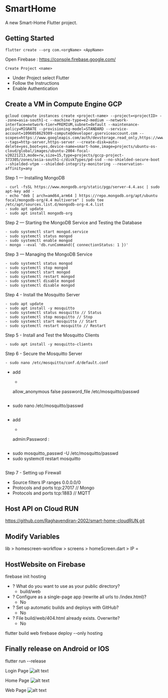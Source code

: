 # SmartHome

A new Smart-Home Flutter project.

## Getting Started

```flutter create --org com.<orgName> <AppName>```

Open Firebase : https://console.firebase.google.com/

```Create Project <name>```

- Under Project select Flutter
- Follow the Instructions
- Enable Authentication

## Create a VM in Compute Engine GCP
```
gcloud compute instances create <project-name> --project=<projectID> --zone=asia-south1-c --machine-type=e2-medium --network-interface=network-tier=PREMIUM,subnet=default --maintenance-policy=MIGRATE --provisioning-model=STANDARD --service-account=1096058629309-compute@developer.gserviceaccount.com --scopes=https://www.googleapis.com/auth/devstorage.read_only,https://www.googleapis.com/auth/logging.write,https://www.googleapis.com/auth/monitoring.write,https://www.googleapis.com/auth/servicecontrol,https://www.googleapis.com/auth/service.management.readonly,https://www.googleapis.com/auth/trace.append --tags=http-server,https-server --create-disk=auto-delete=yes,boot=yes,device-name=smart-home,image=projects/ubuntu-os-cloud/global/images/ubuntu-2004-focal-v20221213,mode=rw,size=15,type=projects/gccp-project-373305/zones/asia-south1-c/diskTypes/pd-ssd --no-shielded-secure-boot --shielded-vtpm --shielded-integrity-monitoring --reservation-affinity=any
```
Step 1 — Installing MongoDB
```
- curl -fsSL https://www.mongodb.org/static/pgp/server-4.4.asc | sudo apt-key add -
- echo "deb [ arch=amd64,arm64 ] https://repo.mongodb.org/apt/ubuntu focal/mongodb-org/4.4 multiverse" | sudo tee /etc/apt/sources.list.d/mongodb-org-4.4.list
- sudo apt update
- sudo apt install mongodb-org
```
Step 2 — Starting the MongoDB Service and Testing the Database
```
- sudo systemctl start mongod.service
- sudo systemctl status mongod
- sudo systemctl enable mongod
- mongo --eval 'db.runCommand({ connectionStatus: 1 })'
```
Step 3 — Managing the MongoDB Service
```
- sudo systemctl status mongod
- sudo systemctl stop mongod
- sudo systemctl start mongod
- sudo systemctl restart mongod
- sudo systemctl disable mongod
- sudo systemctl disable mongod
```
Step 4 - Install the Mosquitto Server
```
- sudo apt update
- sudo apt install -y mosquitto
- sudo systemctl status mosquitto // Status
- sudo systemctl stop mosquitto // Stop
- sudo systemctl start mosquitto // Start
- sudo systemctl restart mosquitto // Restart
```
Step 5 - Install and Test the Mosquitto Clients
```
- sudo apt install -y mosquitto-clients
```
Step 6 - Secure the Mosquitto Server
```
- sudo nano /etc/mosquitto/conf.d/default.conf
```
- add
  - ```
  allow_anonymous false
  password_file /etc/mosquitto/passwd
  ```
  ```
- sudo nano /etc/mosquitto/passwd
  ```
- add
  - ```
  admin:Password
  <username>:<password>
    ```
  ```
- sudo mosquitto_passwd -U /etc/mosquitto/passwd
- sudo systemctl restart mosquitto
  ```

Step 7 - Setting up Firewall

- Source filters
  IP ranges
  0.0.0.0/0
- Protocols and ports
  tcp:27017 // Mongo
- Protocols and ports
  tcp:1883 // MQTT

## Host API on Cloud RUN

https://github.com/Raghavendiran-2002/smart-home-cloudRUN.git

## Modify Variables

lib > homescreen-workflow > screens > homeScreen.dart > IP = <CLOUD RUN URL>

## HostWebsite on Firebase

firebase init hosting

- ? What do you want to use as your public directory?
  - build/web
- ? Configure as a single-page app (rewrite all urls to /index.html)?
  - No
- ? Set up automatic builds and deploys with GitHub?
  - No
- ? File build/web/404.html already exists. Overwrite?
  - No

flutter build web
firebase deploy --only hosting

## Finally release on Android or IOS

flutter run --release

Login Page
![alt text](https://firebasestorage.googleapis.com/v0/b/gccp-project-373305.appspot.com/o/mob2.png?alt=media&token=e91f2efd-5068-4765-a463-b30ad12ee0b3)

Home Page
![alt text](https://firebasestorage.googleapis.com/v0/b/gccp-project-373305.appspot.com/o/mob1.png?alt=media&token=11893a7f-5d18-4683-ae17-52fce34daa5a)

Web Page
![alt text](https://firebasestorage.googleapis.com/v0/b/gccp-project-373305.appspot.com/o/web1.png?alt=media&token=6501f37e-d3e4-4fd2-abac-8308487b9447)
